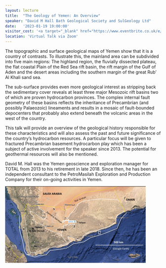 ```yaml
---
layout: lecture
title:  "The Geology of Yemen: An Overview"
speaker: "David M Hall Bath Geological Society and SulGeology Ltd"
date:   '2023-01-19 19:00:00'
visitor_cost: '<a target="_blank" href="https://www.eventbrite.co.uk/e/geology-of-yemen-an-overview-tickets-500025237947?aff=ebdsoporgprofile">Book via Eventbrite</a> to access via Zoom'
location: 'Virtual Talk via Zoom'
---
```

The topographic and surface geological maps of Yemen show that it is a country of contrasts. To illustrate this, the mainland area can be subdivided into five main regions: The highland region, the fluvially dissected plateau, the flat coastal Plain of the Red Sea rift basin, the rift margin of the Gulf of Aden and the desert areas including the southern margin of the great Rub’ Al Khali sand sea.

The sub-surface provides even more geological interest as stripping back the sedimentary cover reveals at least three major Mesozoic rift basins two of which are proven hydrocarbon provinces. The complex internal fault geometry of these basins reflects the inheritance of Precambrian (and possibly Palaeozoic) lineaments and results in a mosaic of fault-bounded depocenters that probably also extend beneath the volcanic areas in the west of the country.

This talk will provide an overview of the geological history responsible for these characteristics and will also assess the past and future significance of the country’s hydrocarbon resources. A particular focus will be given to fractured Precambrian basement hydrocarbon play which has been a subject of active involvement for the speaker since 2013. The potential for geothermal resources will also be mentioned.

David M. Hall was the Yemen geoscience and exploration manager for TOTAL from 2013 to his retirement in late 2018. Since then, he has been an independent consultant to the PetroMasilah Exploration and Production Company for their on-going activities in Yemen.

<img src='/assets/Yemen.png'>